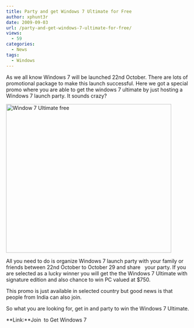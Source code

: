```yaml
---
title: Party and get Windows 7 Ultimate for Free
author: xphunt3r
date: 2009-09-03
url: /party-and-get-windows-7-ultimate-for-free/
views:
  - 59
categories:
  - News
tags:
  - Windows
---
```

As we all know Windows 7 will be launched 22nd October. There are lots of promotional package to make this launch successful. Here we got a special promo where you are able to get the windows 7 ultimate by just hosting a Windows 7 launch party. It sounds crazy?

[<img class="aligncenter size-full wp-image-13692" src="http://cdn.devilsworkshop.org/files/2009/09/Window-7-Ultimate-free.png" alt="Window 7 Ultimate free" width="452" height="407" />][1]

All you need to do is organize Windows 7 launch party with your family or friends between 22nd October to October 29 and share   your party. If you are selected as a lucky winner you will get the the Windows 7 Ultimate with signature edition and also chance to win PC valued at $750.

This promo is just available in selected country but good news is that people from India can also join.

So what you are looking for, get in and party to win the Windows 7 Ultimate.

**Link:**Join  to Get Windows 7

 [1]: http://cdn.devilsworkshop.org/files/2009/09/Window-7-Ultimate-free.png
